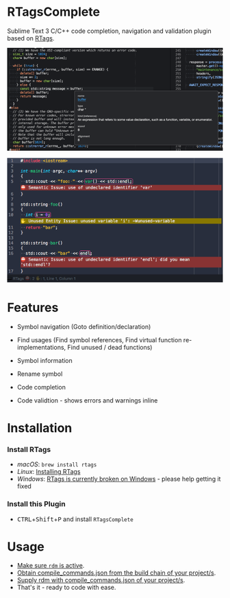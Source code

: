 # RTagsComplete

Sublime Text 3 C/C++ code completion, navigation and validation plugin based on [RTags](https://github.com/Andersbakken/rtags).

![Symbol Info Example](images/symbol_info.png)

![Fixits Example](images/fixits.png)

# Features

- Symbol navigation (Goto definition/declaration)

- Find usages (Find symbol references, Find virtual function re-implementations, Find unused / dead functions)

- Symbol information

- Rename symbol

- Code completion

- Code validtion - shows errors and warnings inline

# Installation

### Install RTags

- *macOS*: `brew install rtags`
- *Linux*: [Installing RTags](https://github.com/Andersbakken/rtags#installing-rtags)
- *Windows*: [RTags is currently broken on Windows](https://github.com/Gei0r/rtags/blob/win/src/windows-todo.org) - please help getting it fixed

### Install this Plugin

- <kbd>CTRL</kbd>+<kbd>Shift</kbd>+<kbd>P</kbd> and install `RTagsComplete`

# Usage

- [Make sure `rdm` is active](https://github.com/tillt/RTagsComplete/wiki/Make-sure-rdm-is-active).
- [Obtain compile_commands.json from the build chain of your project/s](https://github.com/tillt/RTagsComplete/wiki/Obtaining-compile_commands.json).
- [Supply rdm with compile_commands.json of your project/s](https://github.com/tillt/RTagsComplete/wiki/Supply-rdm-with-compile_commands.json).
- That's it - ready to code with ease.
